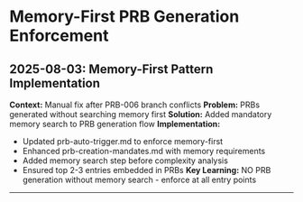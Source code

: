# Memory-First PRB Generation Enforcement

## 2025-08-03: Memory-First Pattern Implementation
**Context:** Manual fix after PRB-006 branch conflicts
**Problem:** PRBs generated without searching memory first
**Solution:** Added mandatory memory search to PRB generation flow
**Implementation:**
- Updated prb-auto-trigger.md to enforce memory-first
- Enhanced prb-creation-mandates.md with memory requirements  
- Added memory search step before complexity analysis
- Ensured top 2-3 entries embedded in PRBs
**Key Learning:** NO PRB generation without memory search - enforce at all entry points
---